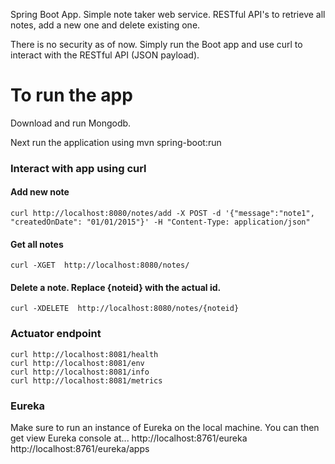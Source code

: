 Spring Boot App. Simple note taker web service. RESTful API's to retrieve all notes, add a new one and delete existing one.

There is no security as of now. Simply run the Boot app and use curl to interact with the RESTful API (JSON payload).

# To run the app
Download and run Mongodb. 

Next run the application using
    mvn spring-boot:run

### Interact with app using curl
#### Add new note
    curl http://localhost:8080/notes/add -X POST -d '{"message":"note1", "createdOnDate": "01/01/2015"}' -H "Content-Type: application/json"

#### Get all notes
    curl -XGET  http://localhost:8080/notes/

#### Delete a note. Replace {noteid} with the actual id.
    curl -XDELETE  http://localhost:8080/notes/{noteid}

### Actuator endpoint
    curl http://localhost:8081/health 
    curl http://localhost:8081/env
    curl http://localhost:8081/info
    curl http://localhost:8081/metrics
    
### Eureka
Make sure to run an instance of Eureka on the local machine. You can then get view Eureka console at...
    http://localhost:8761/eureka
    http://localhost:8761/eureka/apps
